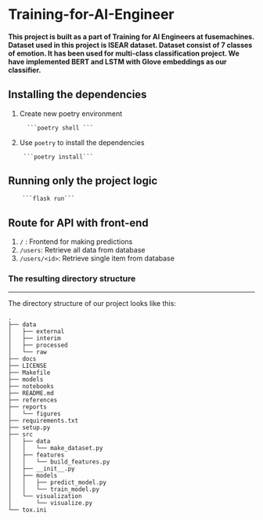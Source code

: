 # Training-for-AI-Engineer

#### This project is built as a part of Training for AI Engineers at fusemachines. Dataset used in this project is ISEAR dataset. Dataset consist of 7 classes of emotion. It has been used for multi-class classification project. We have implemented BERT and LSTM with Glove embeddings as our classifier.


## Installing the dependencies

1. Create new poetry environment 

         ```poetry shell ```

2. Use `poetry` to install the dependencies

        ```poetry install```    

## Running only the project logic

        ```flask run```

## Route for API with front-end
1. ```/``` :            Frontend for making predictions
2. ```/users```:        Retrieve all data from database
3. ```/users/<id>```:   Retrieve single item from database


### The resulting directory structure
------------

The directory structure of our project looks like this: 

```
.
├── data
│   ├── external
│   ├── interim
│   ├── processed
│   └── raw
├── docs
├── LICENSE
├── Makefile
├── models
├── notebooks
├── README.md
├── references
├── reports
│   └── figures
├── requirements.txt 
├── setup.py
├── src
│   ├── data
│   │   └── make_dataset.py
│   ├── features
│   │   └── build_features.py
│   ├── __init__.py
│   ├── models
│   │   ├── predict_model.py
│   │   └── train_model.py
│   └── visualization
│       └── visualize.py
└── tox.ini
```